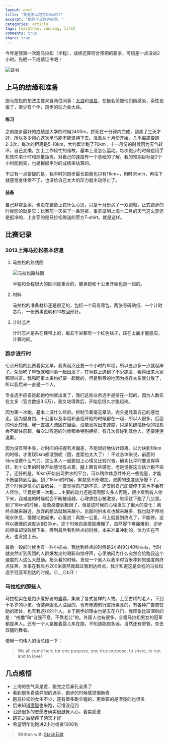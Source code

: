 ```yaml
---
layout: post
title: "我是怎么跑完21km的?"
excerpt: "跑完半马的碎碎念。"
categories: article
tags: [marathon, running, life]
comments: true
share: true
---
```


今年是我第一次跑马拉松（半程），成绩还算符合预期的要求，可惜差一点没进2小时。先晒一下成绩证书吧！


![证书][2]

## 上马的结缘和准备

跑马拉松的想法主要来自两位同事：[大浪](http://weibo.com/idalang)和[张良](http://weibo.com/p/1005052591334195)，在报名前被他们俩感染，索性也报了，至少有个伴，跑步的动力会大些。

#### 练习
之前跑步最好的成绩是大学的时候2400m，拼死在十分钟内完成，腿疼了三天才好，所以多少担心这次半马能不能坚持下去。准备从十月份开始，几乎每周要跑2-3次，每次的距离是5-10km，大约累计跑了70km；十一月份的时候因为天气转冷，自己变懒，加上工作较忙的缘故，基本上没怎么运动。每次跑步的时候也用手机软件来计时和测量距离，对自己的速度有一个基础的了解，我的预期目标是2个小时能跑完，也是根据平时的成绩来估算的。

不过有一点要提的是，我平时的跑步最长距离也只有11km+，用时55min，再往下就感觉身体受不了，也没给自己太大的压力就主动停止了。

#### 装备
自己非常业余，也没在装备上花什么心思，只是十月份买了一双跑鞋，正式跑步的时候穿的就是它；比赛前一天买了一条短裤，事实证明上海十二月的天气这么穿还是挺冷的，上身穿的是马拉松赠送的官方T-shirt。就是这样。


## 比赛记录

### 2013上海马拉松基本信息
1. 马拉松的路线图

    ![马拉松路线图][1]

    半程和全程很大的区间是重合的，健身跑和十公里开始也是一起的。

2. 材料

    马拉松的准备材料还是很足的，包括一个简易背包、两张号码贴纸、一个计时芯片、一份赛事说明和10枚回形针。

3. 计时芯片

    计时芯片是系在鞋带上的，每五千米都有一个红色毯子，踩在上面才能感应，计算时间。

###  跑步进行时
七点开始的比赛着实太早，我离起点还要一个小时的车程，所以五点多一点就起床了。匆匆吃了早饭就和同事一起出发了，在地铁上遇到了不少跑友，看得出来大家都很兴奋。我和同事本来约好要一起跑的，但是到目的地因为找存衣车就分散了，所以我后来一直是一个人。

专业选手应该是起跑枪响就出发了，我们这些业余选手是挤在一起的，因为人数实在太多（官方数据3.5万），我又站得靠后，开始后很久才跑起来。

因为第一次跑，基本上没什么经验。控制节奏毫无章法，完全是凭着自己的感觉走。因为健身跑、十公里以及半程和全程开始的时候都在一起，所以人很多，后面的也比较慢。我一直被人流困在里面，没能发挥出来速度，只是见缝插针似的找机会不断往前超，每次过弯道的时候都会特别拥挤，有几次有碰到其他人，还要连连道歉。

因为没有带手表，对时间的把握有点偏差，不能很好地估计距离。以为快到10km的时候，才发现5km都没到呢（囧，差距也太大了）！不过总体来说，前面的5km没费什么气力，这么多人一起跑加上心情又比较兴奋，确实比平时要发挥得好。到十公里的时候开始感觉有点累，腿上面有些感觉，老是觉得这次估计跑不完了。还好的是，10km开始出现供水的平台，可以稍作休息并补充一些能量，才能不断坚持到后面。到了15km的时候，懈怠感不断增加，双脚的速度逐渐慢下了，这个时候是信心的最低谷，一直觉得自己跑不完，还安慰自己即使停下来也不会有人怪你，毕竟是第一次跑……主要的动力还是周围那么多人再跑，很少看到有人停下来，我减速的时候就会不断被超越，心理求胜心被激发，继续往下跑了几公里。到了18km的时候，疲惫感要到极限了，但是这时候的心理发生了很大的变化：离终点越来越近，放弃的想法就越来越小。后面的供水点也越来越多，我也就不停地喝水休息，慢慢地跑起来，心里说：再跑一公里，马上就要到终点了，不能停。这样以极慢的速度达到20km，这个时候自豪感就爆棚了，虽然脚下疼痛难耐，迈步的频率却没敢慢下来，等到最后看到终点的时候，本来准备冲刺的，体力实在不支，也没提上去。

最后一段的时候也有一些小插曲，我达到终点的时候是2小时9分40秒左右，当时就突然听到周围的人群爆发出的喝彩和惊呼声，心里纳闷为什么突然会给跑我这个速度的人这么大鼓励。扭头看的时候，发现一个黑人以我平时百米冲刺的速度向终点狂奔，本来在我后方200米突然就超过我到达终点，我才知道这是全程的马拉松选手冠亚军到达的时候。⊙﹏⊙b汗！

### 马拉松的那些人
马拉松实在是跑步爱好者的盛宴，集聚了各式各样的人物。上至古稀的老人，下到十多岁的小孩，奇装异服惹人注目的，也有赤脚前行宣扬素食的，有各种广告商赞助的团体，也有我这样的个人。关于跑步的理由也是五花八门，我印象比较深刻的是：“戒撸”和“自强不息，不靠老公”的。外国人也有很多，全程马拉松男女的冠军都是黑人。还有一个人是推着婴儿车在跑，不知道能跑多远。当然还有廖智，失去双腿的舞者。

借用一句伟人的话总结一下：

> We all come here for one purpose, one true purpose: to share, to run and to love!

## 几点感悟

+ 上海的空气真是差，跑完之后鼻孔全黑了
+ 看到很多奇装异服的选手，跑步的时候感觉很新奇
+ 跑马拉松的女生不少，还有很多跑全程的，更重要的是漂亮的也很多
+ 后来知道[廖智](http://weibo.com/guwuchina)也来跑，可惜没见到
+ 沿途很多的志愿者确实很鼓舞人心，着实感激
+ 跑完之后腿疼了两天才好
+ 希望明年能跑进2小时或者1000名

> Written with [StackEdit](https://stackedit.io/).


[1]: http://cizixs.u.qiniudn.com/personal-marathon.jpeg
[2]: http://cizixs.u.qiniudn.com/marathon.png
